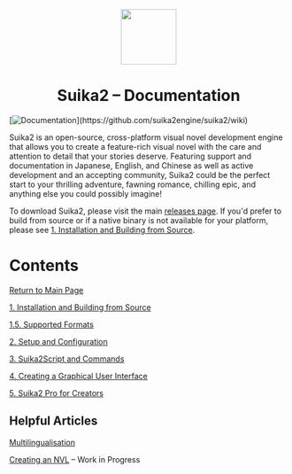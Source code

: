 <!-- DIV: Header, Header Image (Logo) -->
<div align="center">
  <img src="https://suika2.com/img/AppIcon.png" width="100" height="100"/>
  <h1>Suika2 – Documentation</h1>
</div>

[![Documentation](https://img.shields.io/badge/Documentation-Up%20to%20Date!%20(V2.11.9)-dark--green?style=for-the-badge&color=dark-green)](https://github.com/suika2engine/suika2/wiki)

Suika2 is an open-source, cross-platform visual novel development engine that allows you to create a feature-rich visual novel
with the care and attention to detail that your stories deserve. Featuring support and documentation in Japanese, English, and Chinese as well as
active development and an accepting community, Suika2 could be the perfect start to your thrilling adventure, fawning romance, chilling epic,
and anything else you could possibly imagine!

To download Suika2, please visit the main [releases page](https://github.com/suika2engine/suika2/releases).
If you'd prefer to build from source or if a native binary is not available for your platform,
please see [1. Installation and Building from Source](1.-installation-and-building-from-source).

# Contents

[Return to Main Page](https://docs.suika2.com)

[1. Installation and Building from Source](1.-Installation-and-Building-from-Source)

[1.5. Supported Formats](1.5.-Supported-Formats)

[2. Setup and Configuration](2.-Setup-and-Configuration)

[3. Suika2Script and Commands](3.-Suika2Script-and-Commands)

[4. Creating a Graphical User Interface](4.-Creating-Graphical-User-Interfaces)

[5. Suika2 Pro for Creators](5.-Suika2-Pro-for-Creators)

## Helpful Articles
[Multilingualisation](Multilingualisation)

[Creating an NVL](Creating-an-NVL) – Work in Progress
